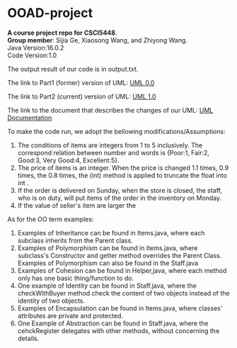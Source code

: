 # OOAD-project
**A course project repo for CSCI5448**. <br>
**Group member**: Sijia Ge, Xiaosong Wang, and Zhiyong Wang.<br>
Java Version:16.0.2 <br>
Code Version:1.0 <br>

The output result of our code is in output.txt. <br>

The link to Part1 (former) version of UML:
[UML 0.0](https://drive.google.com/file/d/1DqevxZm52xK2XGYTwmdSzqwT_yVpVpwH/view?usp=sharing)
<br>

The link to Part2 (current) version of UML:
[UML 1.0](https://drive.google.com/file/d/1VHzqbyiT67pNIZOGk6VxLyTKSjVw6SfF/view?usp=sharing)
<br>

The link to the document that describes the changes of our UML: 
[UML Documentation](https://docs.google.com/document/d/1-oRimywqX2OO93JRNCVeBiB7w9DjRaM1/edit?usp=sharing&ouid=107958256533487600087&rtpof=true&sd=true) <br>

To make the code run, we adopt the bellowing modifications/Assumptions:<br>
1. The conditions of items are integers from 1 to 5 inclusively. The correspond relation between number and words is {Poor:1, Fair:2, Good:3, Very Good:4, Excellent:5}.
2. The price of items is an integer. When the price is changed 1.1 times, 0.9 times, the 0.8 times, the (int) method is applied to truncate the float into int .
3. If the order is delivered on Sunday, when the store is closed, the staff, who is on duty, will put items of the order in the inventory on Monday.
4. If the value of seller's item are larger the

As for the OO term examples: <br>
1. Examples of Inheritance can be found in Items.java, where each subclass inherits from the Parent class.
2. Examples of Polymorphism can be found in Items.java, where subclass's Constructor and getter method overrides the Parent Class. Examples of Polymorphism can also be found in the Staff.java
3. Examples of Cohesion can be found in Helper,java, where each method only has one basic thing/function to do.
4. One example of Identity can be found in Staff.java, where the checkWithBuyer method check the content of two objects instead of the identity of two objects.
5. Examples of Encapsulation can be found in Items.java, where classes' attributes are private and protected.
6. One Example of Abstraction can be found in Staff.java, where the cehckRegister delegates with other methods, without concerning the details.

